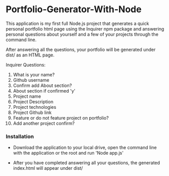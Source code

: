 # Portfolio-Generator-With-Node

This application is my first full Node.js project that generates a quick personal portfolio html page using the Inquirer npm package and answering personal questions about yourself and a few of your projects through the command line. 

After answering all the questions, your portfolio will be generated under dist/ as an HTML page.

Inquirer Questions:
1.  What is your name?
2. Github username
3. Confirm add About section?
4. About section if confirmed 'y'
5. Project name
6. Project Description
7. Project technologies
8. Project Github link
9. Feature or do not feature project on portfolio?
10. Add another project confirm?


### Installation

- Download the application to your local drive, open the command line with the application or the root and run 'Node app.js'

- After you have completed answering all your questions, the generated index.html will appear under dist/
